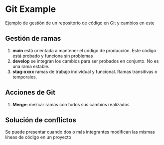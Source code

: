 # Git Example

Ejemplo de gestión de un repositorio de código en Git y cambios en este

## Gestión de ramas

1. **main** está orientada a mantener el código de producción. Este código está probado y funciona sin problemas
2. **develop** se integran los cambios para ser probados en conjunto. No es una rama estable.
3. **stag-xxxx** ramas de trabajo individual y funcional. Ramas transitivas o temporales.

## Acciones de Git

1. **Merge:** mezcar ramas con todos sus cambios realizados

## Solución de conflictos

Se puede presentar cuando dos o más integrantes modifican las mismas líneas de código en un proyecto
 